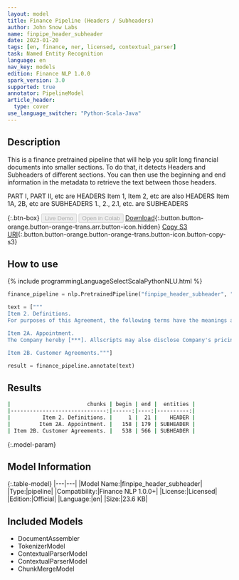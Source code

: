 ```yaml
---
layout: model
title: Finance Pipeline (Headers / Subheaders)
author: John Snow Labs
name: finpipe_header_subheader
date: 2023-01-20
tags: [en, finance, ner, licensed, contextual_parser]
task: Named Entity Recognition
language: en
nav_key: models
edition: Finance NLP 1.0.0
spark_version: 3.0
supported: true
annotator: PipelineModel
article_header:
  type: cover
use_language_switcher: "Python-Scala-Java"
---
```


## Description

This is a finance pretrained pipeline that will help you split long financial documents into smaller sections. To do that, it detects Headers and Subheaders of different sections. You can then use the beginning and end information in the metadata to retrieve the text between those headers.

PART I, PART II, etc are HEADERS
Item 1, Item 2, etc are also HEADERS
Item 1A, 2B, etc are SUBHEADERS
1., 2., 2.1, etc. are SUBHEADERS

{:.btn-box}
<button class="button button-orange" disabled>Live Demo</button>
<button class="button button-orange" disabled>Open in Colab</button>
[Download](https://s3.amazonaws.com/auxdata.johnsnowlabs.com/finance/models/finpipe_header_subheader_en_1.0.0_3.0_1674243435691.zip){:.button.button-orange.button-orange-trans.arr.button-icon.hidden}
[Copy S3 URI](s3://auxdata.johnsnowlabs.com/finance/models/finpipe_header_subheader_en_1.0.0_3.0_1674243435691.zip){:.button.button-orange.button-orange-trans.button-icon.button-copy-s3}

## How to use



<div class="tabs-box" markdown="1">
{% include programmingLanguageSelectScalaPythonNLU.html %}

```python
finance_pipeline = nlp.PretrainedPipeline("finpipe_header_subheader", "en", "finance/models")

text = ["""
Item 2. Definitions. 
For purposes of this Agreement, the following terms have the meanings ascribed thereto in this Section 1. 2. Appointment as Reseller.

Item 2A. Appointment. 
The Company hereby [***]. Allscripts may also disclose Company's pricing information relating to its Merchant Processing Services and facilitate procurement of Merchant Processing Services on behalf of Sublicensed Customers, including, without limitation by references to such pricing information and Merchant Processing Services in Customer Agreements. 6

Item 2B. Customer Agreements."""]

result = finance_pipeline.annotate(text)
```

</div>

## Results

```bash
|                        chunks | begin | end |  entities |
|------------------------------:|------:|----:|----------:|
|          Item 2. Definitions. |     1 |  21 |    HEADER |
|         Item 2A. Appointment. |   158 | 179 | SUBHEADER |
| Item 2B. Customer Agreements. |   538 | 566 | SUBHEADER |
```

{:.model-param}
## Model Information

{:.table-model}
|---|---|
|Model Name:|finpipe_header_subheader|
|Type:|pipeline|
|Compatibility:|Finance NLP 1.0.0+|
|License:|Licensed|
|Edition:|Official|
|Language:|en|
|Size:|23.6 KB|

## Included Models

- DocumentAssembler
- TokenizerModel
- ContextualParserModel
- ContextualParserModel
- ChunkMergeModel
